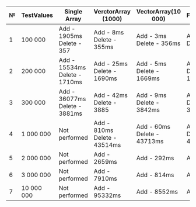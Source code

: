 ﻿| № | TestValues | Single Array                    | VerctorArray \(1000\)          | VectorArray\(10 000\)          | FactorArray\(2\)              | FactorArray\(4\)              | MatrixArray\(1000\)            | MatrixArray\(10 000\)         | ArrayList                   |
|---|------------|---------------------------------|--------------------------------|--------------------------------|-------------------------------|-------------------------------|--------------------------------|-------------------------------|-----------------------------|
| 1 | 100 000    | Add \- 1905ms Delete \- 357     | Add \- 8ms Delete \- 355ms     | Add \- 3ms Delete \- 356ms     | Add \- 1ms Delete \- 35ms     | Add \- 1ms Delete \- 355ms    | Add \- 4ms Delete \- 19341ms   | Add \- 3ms Delete \- 19565    | Add \- 1ms Delete \- 644    |
| 2 | 200 000    | Add \- 15534ms Delete \- 1710ms | Add \- 25ms Delete \- 1690ms   | Add \- 5ms Delete \- 1669ms    | Add \- 2ms Delete \- 1682ms   | Add \- 2ms Delelte \- 1687ms  | Add \- 7ms Delete \- 77707ms   | Add \- 14ms Delete \- 78346   | Add \- 7ms Delete \- 2650   |
| 3 | 300 000    | Add \- 36077ms Delete \- 3881ms | Add \- 42ms Delete \- 3885     | Add \- 9ms Delete \- 3842ms   | Add \- 4ms Delete \- 3893ms   | Add \- 4ms Delete \- 3861     | Add \- 11ms Delete \- 174712ms | Add \- 10ms Delete \- 175089  | Add \- 4ms Delete \- 6014   |
| 4 | 1 000 000  | Not performed                   | Add \- 810ms Delete \- 43514ms | Add \- 60ms Delete  \- 43713ms | Add \- 13ms Delete \- 43659ms | Add \- 12ms Delete \- 43702ms | Add \- 43ms                    | Add \- 38ms                   | Add \- 47ms Delete \- 67987 |
| 5 | 2 000 000  | Not performed                   | Add \- 2659ms                  | Add \- 292ms                   | Add \- 28ms                   | Add \- 26ms                   | Add \- 72ms                    | Add \- 70ms                   | Add \- 130ms                |
| 6 | 3 000 000  | Not performed                   | Add \- 7910ms                  | Add \- 814ms                   | Add \- 45ms                   | Add \- 42ms                   | Add \- 107ms                   | Add \- 113ms                  | Add \- 176ms                |
| 7 | 10 000 000 | Not performed                   | Add \- 95332ms                 | Add \- 8552ms                  | Add \- 161ms                  | Add \- 148ms                  | Add \- 374ms                   | Add \- 367ms                  | Add \- 711ms                |
